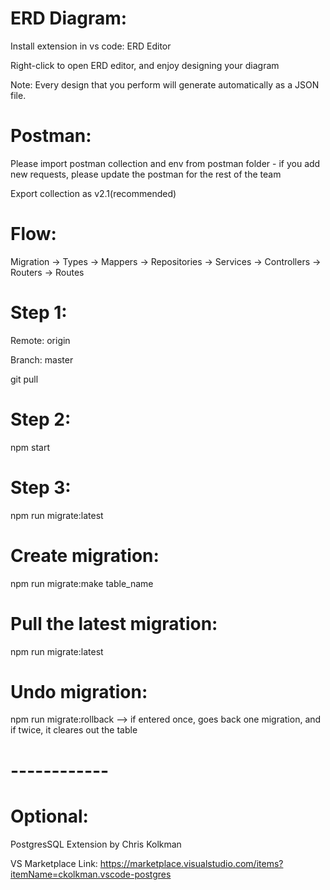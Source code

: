 # ERD Diagram:
Install extension in vs code: ERD Editor

Right-click to open ERD editor, and enjoy designing your diagram

Note: Every design that you perform will generate automatically as a JSON file.


# Postman:
Please import postman collection and env from postman folder - if you add new requests, please update the postman for the rest of the team

Export collection as v2.1(recommended)

# Flow:
Migration -> Types -> Mappers -> Repositories -> Services -> Controllers -> Routers -> Routes

# Step 1:
Remote: origin

Branch: master

git pull

# Step 2:
npm start
# Step 3:
npm run migrate:latest


# Create migration:
npm run migrate:make table_name

# Pull the latest migration:
npm run migrate:latest

# Undo migration:
npm run migrate:rollback --> if entered once, goes back one migration, and if twice, it cleares out the table

# ------------

# Optional:
PostgresSQL Extension by Chris Kolkman  

VS Marketplace Link: https://marketplace.visualstudio.com/items?itemName=ckolkman.vscode-postgres
